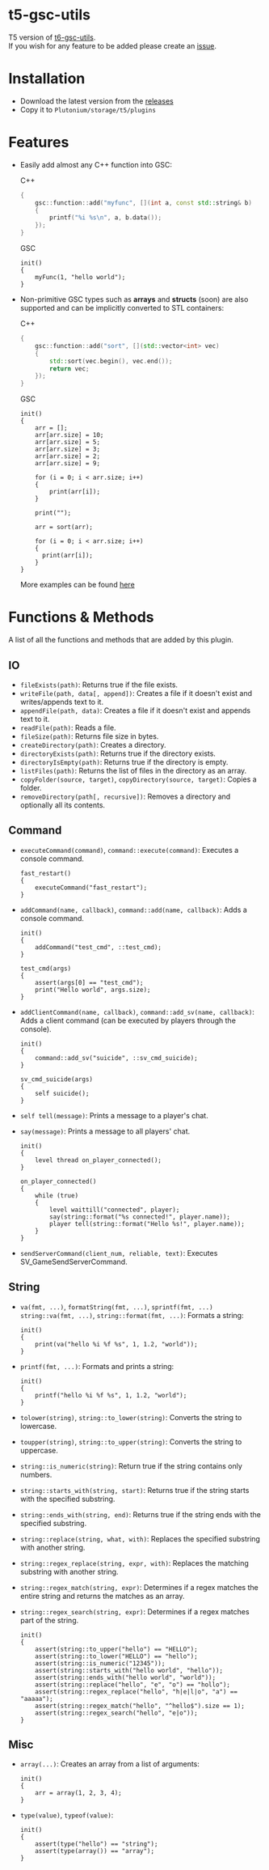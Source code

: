 # t5-gsc-utils
T5 version of [t6-gsc-utils](https://github.com/alicealys/t6-gsc-utils).  
If you wish for any feature to be added please create an [issue](https://github.com/alicealys/t5-gsc-utils/issues/new).

# Installation
* Download the latest version from the [releases](https://github.com/alicealys/t5-gsc-utils/releases)
* Copy it to `Plutonium/storage/t5/plugins`

# Features

* Easily add almost any C++ function into GSC:

  C++
  ```c++
  {
      gsc::function::add("myfunc", [](int a, const std::string& b)
      {
          printf("%i %s\n", a, b.data());
      });
  }
  ```
  
  GSC
  ```gsc
  init()
  {
      myFunc(1, "hello world");
  }
  ```
  
* Non-primitive GSC types such as **arrays** and **structs** (soon) are also supported and can be implicitly converted to STL containers:
  
  C++
  ```c++
  {
      gsc::function::add("sort", [](std::vector<int> vec)
      {
          std::sort(vec.begin(), vec.end());
          return vec;
      });
  }
  ```
  
  GSC
  ```gsc
  init()
  {
      arr = [];
      arr[arr.size] = 10;
      arr[arr.size] = 5;
      arr[arr.size] = 3;
      arr[arr.size] = 2;
      arr[arr.size] = 9;

      for (i = 0; i < arr.size; i++)
      {
          print(arr[i]);
      }

      print("");

      arr = sort(arr);
    
      for (i = 0; i < arr.size; i++)
      {
        print(arr[i]);
      }
  }
  ```
  
  More examples can be found [here](https://github.com/alicealys/t5-gsc-utils/tree/main/src/component)
  
# Functions & Methods

A list of all the functions and methods that are added by this plugin.

## IO
  * `fileExists(path)`: Returns true if the file exists.
  * `writeFile(path, data[, append])`: Creates a file if it doesn't exist and writes/appends text to it.
  * `appendFile(path, data)`: Creates a file if it doesn't exist and appends text to it.
  * `readFile(path)`: Reads a file.
  * `fileSize(path)`: Returns file size in bytes.
  * `createDirectory(path)`: Creates a directory.
  * `directoryExists(path)`: Returns true if the directory exists.
  * `directoryIsEmpty(path)`: Returns true if the directory is empty.
  * `listFiles(path)`: Returns the list of files in the directory as an array.
  * `copyFolder(source, target)`, `copyDirectory(source, target)`: Copies a folder.
  * `removeDirectory(path[, recursive])`: Removes a directory and optionally all its contents.
## Command
  * `executeCommand(command)`, `command::execute(command)`: Executes a console command.

    ```gsc
    fast_restart()
    {
        executeCommand("fast_restart");
    }
    ```
  * `addCommand(name, callback)`, `command::add(name, callback)`: Adds a console command.

    ```gsc
    init()
    {
        addCommand("test_cmd", ::test_cmd);
    }
  
    test_cmd(args)
    {
        assert(args[0] == "test_cmd");
        print("Hello world", args.size);
    }
    ```
  * `addClientCommand(name, callback)`, `command::add_sv(name, callback)`: Adds a client command (can be executed by players through the console).

    ```gsc
    init()
    {
        command::add_sv("suicide", ::sv_cmd_suicide);
    }
    
    sv_cmd_suicide(args)
    {
        self suicide();
    }
    ```
  * `self tell(message)`: Prints a message to a player's chat.
  * `say(message)`: Prints a message to all players' chat.

    ```gsc
    init()
    {
        level thread on_player_connected();
    }
  
    on_player_connected()
    {
        while (true)
        {
            level waittill("connected", player);
            say(string::format("%s connected!", player.name));
            player tell(string::format("Hello %s!", player.name));
        }
    }
    ```
  * `sendServerCommand(client_num, reliable, text)`: Executes SV_GameSendServerCommand.
## String
  * `va(fmt, ...)`, `formatString(fmt, ...)`, `sprintf(fmt, ...)`  
    `string::va(fmt, ...)`, `string::format(fmt, ...)`: Formats a string:

    ```gsc
    init()
    {
        print(va("hello %i %f %s", 1, 1.2, "world"));
    }
    ```
  * `printf(fmt, ...)`: Formats and prints a string:

    ```gsc
    init()
    {
        printf("hello %i %f %s", 1, 1.2, "world");
    }
    ```
  * `tolower(string)`, `string::to_lower(string)`: Converts the string to lowercase.
  * `toupper(string)`, `string::to_upper(string)`: Converts the string to uppercase.
  * `string::is_numeric(string)`: Return true if the string contains only numbers.
  * `string::starts_with(string, start)`: Returns true if the string starts with the specified substring.
  * `string::ends_with(string, end)`: Returns true if the string ends with the specified substring.
  * `string::replace(string, what, with)`: Replaces the specified substring with another string.
  * `string::regex_replace(string, expr, with)`: Replaces the matching substring with another string.
  * `string::regex_match(string, expr)`: Determines if a regex matches the entire string and returns the matches as an array.
  * `string::regex_search(string, expr)`: Determines if a regex matches part of the string.
    ```gsc
    init()
    {
        assert(string::to_upper("hello") == "HELLO");
        assert(string::to_lower("HELLO") == "hello");
        assert(string::is_numeric("12345"));
        assert(string::starts_with("hello world", "hello"));
        assert(string::ends_with("hello world", "world"));
        assert(string::replace("hello", "e", "o") == "hollo");
        assert(string::regex_replace("hello", "h|e|l|o", "a") == "aaaaa");
        assert(string::regex_match("hello", "^hello$").size == 1);
        assert(string::regex_search("hello", "e|o"));
    }
    ```
## Misc
  * `array(...)`: Creates an array from a list of arguments:

    ```gsc
    init()
    {
        arr = array(1, 2, 3, 4);
    }
    ```
  * `type(value)`, `typeof(value)`:

    ```gsc
    init()
    {
        assert(type("hello") == "string");
        assert(type(array()) == "array");
    }
    ```
